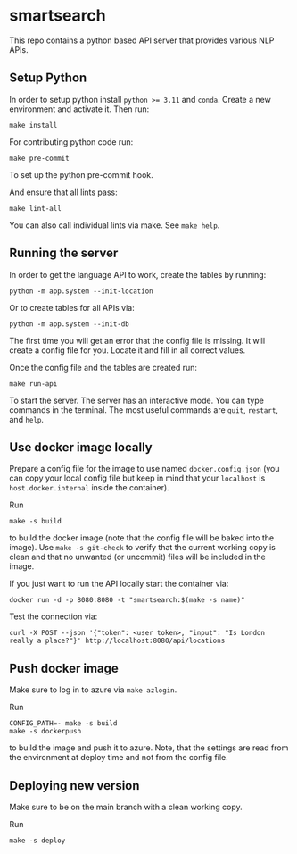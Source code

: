 smartsearch
===========

This repo contains a python based API server that provides various NLP APIs.

## Setup Python

In order to setup python install `python >= 3.11` and `conda`.
Create a new environment and activate it.
Then run:
```
make install
```

For contributing python code run:
```
make pre-commit
```
To set up the python pre-commit hook.

And ensure that all lints pass:
```
make lint-all
```
You can also call individual lints via make. See `make help`.

## Running the server

In order to get the language API to work, create the tables by running:
```
python -m app.system --init-location
```
Or to create tables for all APIs via:
```
python -m app.system --init-db
```

The first time you will get an error that the config file is missing.
It will create a config file for you. Locate it and fill in all correct values.

Once the config file and the tables are created run:
```
make run-api
```
To start the server. The server has an interactive mode. You can type commands
in the terminal. The most useful commands are `quit`, `restart`, and `help`.

## Use docker image locally

Prepare a config file for the image to use named `docker.config.json`
(you can copy your local config file but keep in mind that your `localhost` is
`host.docker.internal` inside the container).

Run
```
make -s build
```
to build the docker image
(note that the config file will be baked into the image).
Use `make -s git-check` to verify that the current working copy is clean and
that no unwanted (or uncommit) files will be included in the image.

If you just want to run the API locally start the container via:
```
docker run -d -p 8080:8080 -t "smartsearch:$(make -s name)"
```

Test the connection via:
```
curl -X POST --json '{"token": <user token>, "input": "Is London really a place?"}' http://localhost:8080/api/locations
```

## Push docker image

Make sure to log in to azure via `make azlogin`.

Run
```
CONFIG_PATH=- make -s build
make -s dockerpush
```
to build the image and push it to azure. Note, that the settings are read
from the environment at deploy time and not from the config file.

## Deploying new version

Make sure to be on the main branch with a clean working copy.

Run
```
make -s deploy
```
